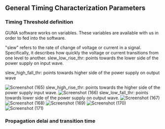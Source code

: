 ## General Timing Characterization Parameters
### <a name="Timing-Threshold-definition"></a>Timing Threshold definition
GUNA software works on variables. These variables are available with us in order to fed into the software.

"slew" refers to the rate of change of voltage or current in a signal. Specifically, it describes how quickly the voltage or current transitions from one level to another.
slew_low_rise_thr: points towards the lower side of the power supply on input wave.



slew_high_fall_thr: points towards higher side of the power supply on output wave

![Screenshot (165)](https://github.com/Sairamvanam/-NASSCOM-VSD-SoC-Design-Program/assets/163321291/03895bb7-c32e-4ba8-8222-e4196f962167)
slew_high_rise_thr: points towards the higher side of the power supply input wave. 
![Screenshot (166)](https://github.com/Sairamvanam/-NASSCOM-VSD-SoC-Design-Program/assets/163321291/f2a2f47b-218c-4537-94a0-595bbb7e5893)
slew_low_fall_thr: points towards lower side of the power supply on output wave.
![Screenshot (167)](https://github.com/Sairamvanam/-NASSCOM-VSD-SoC-Design-Program/assets/163321291/d617a7e5-94d0-40f4-a7a5-ae497e63d1bb)
![Screenshot (168)](https://github.com/Sairamvanam/-NASSCOM-VSD-SoC-Design-Program/assets/163321291/565d1163-0824-4f19-8c89-b3de6cc736f3)
![Screenshot (169)](https://github.com/Sairamvanam/-NASSCOM-VSD-SoC-Design-Program/assets/163321291/b8a839e0-4efc-411d-8de5-49ca3ddaad93)
![Screenshot (170)](https://github.com/Sairamvanam/-NASSCOM-VSD-SoC-Design-Program/assets/163321291/2838da9e-84b5-4490-bec6-cd7a392d7c3f)
![Screenshot (171)](https://github.com/Sairamvanam/-NASSCOM-VSD-SoC-Design-Program/assets/163321291/ffdf6e6f-733a-43a3-9f5f-235ae6c57c84)


### <a name="Propagation-delai-and-transition-time"></a>Propagation delai and transition time

